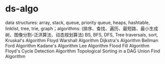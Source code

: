 # ds-algo
data structures: array, stack, queue, priority queue, heaps, hashtable, linklist, tree, trie, graph；algorithms: (排序、查找、遍历、最短路、最小生成树、图像分割-泛洪算法、动态规划算法)
BS, BFS, DFS, Tree traversals, sort, 
Kruskal's Algorithm
Floyd Warshall Algorithm
Dijkstra's Algorithm
Bellman Ford Algorithm
Kadane's Algorithm
Lee Algorithm
Flood Fill Algorithm
Floyd's Cycle Detection Algorithm
Topological Sorting in a DAG
Union Find Algorithm
